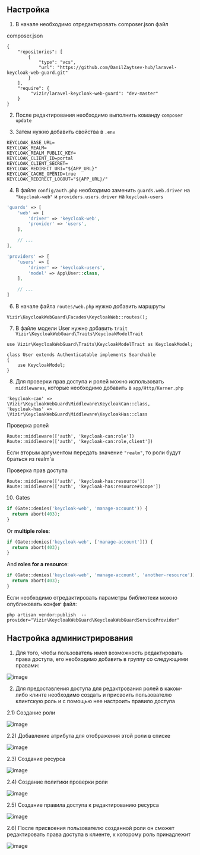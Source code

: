## Настройка

1) В начале необходимо отредактировать composer.json файл 

composer.json
```
{
    "repositories": [
        {
            "type": "vcs",
            "url": "https://github.com/DanilZaytsev-hub/laravel-keycloak-web-guard.git"
        }
    ],
    "require": {
         "vizir/laravel-keycloak-web-guard": "dev-master"
    }
}
```
2) После редактирования необходимо выполнить команду `composer update`

3) Затем нужно добавить свойства в `.env`
```
KEYCLOAK_BASE_URL=
KEYCLOAK_REALM=
KEYCLOAK_REALM_PUBLIC_KEY=
KEYCLOAK_CLIENT_ID=portal
KEYCLOAK_CLIENT_SECRET=
KEYCLOAK_REDIRECT_URI="${APP_URL}"
KEYCLOAK_CACHE_OPENID=true
KEYCLOAK_REDIRECT_LOGOUT="${APP_URL}/"
```

4) В файле `config/auth.php` необходимо заменить `guards.web.driver` на `"keycloak-web"` и `providers.users.driver` на `keycloak-users`
```php
'guards' => [
    'web' => [
        'driver' => 'keycloak-web',
        'provider' => 'users',
    ],

    // ...
],
```
```php
'providers' => [
    'users' => [
        'driver' => 'keycloak-users',
        'model' => App\User::class,
    ],

    // ...
]
```
6) В начале файла `routes/web.php` нужно добавить маршруты
```
Vizir\KeycloakWebGuard\Facades\KeycloakWeb::routes();
```
7) В файле модели User нужно добавить `trait Vizir\KeycloakWebGuard\Traits\KeycloakModelTrait`

```
use Vizir\KeycloakWebGuard\Traits\KeycloakModelTrait as KeycloakModel;

class User extends Authenticatable implements Searchable
{
    use KeycloakModel;
}
```
8) Для проверки прав доступа и ролей можно использовать `middlewares`, которые необходимо добавить в `app/Http/Kerner.php` 
```
'keycloak-can' => \Vizir\KeycloakWebGuard\Middleware\KeycloakCan::class,
'keycloak-has' => \Vizir\KeycloakWebGuard\Middleware\KeycloakHas::class
```
Проверка ролей
```
Route::middleware(['auth', 'keycloak-can:role'])
Route::middleware(['auth', 'keycloak-can:role,client'])
```
Если вторым аргументом передать значение `"realm"`, то роли будут браться из realm'a

Проверка прав доступа
```
Route::middleware(['auth', 'keycloak-has:resource'])
Route::middleware(['auth', 'keycloak-has:resource#scope'])
```

10) Gates 

```php
if (Gate::denies('keycloak-web', 'manage-account')) {
  return abort(403);
}
```

Or **multiple roles**:

```php
if (Gate::denies('keycloak-web', ['manage-account'])) {
  return abort(403);
}
```

And **roles for a resource**:

```php
if (Gate::denies('keycloak-web', 'manage-account', 'another-resource')) {
  return abort(403);
}
```

Если необходимо отредактировать параметры библиотеки можно опубликовать конфиг файл: 
```
php artisan vendor:publish  --provider="Vizir\KeycloakWebGuard\KeycloakWebGuardServiceProvider"
```
## Настройка администрирования

1) Для того, чтобы пользователь имел возможность редактировать права доступа, его необходимо добавить в группу со следующими правами:

![image](https://user-images.githubusercontent.com/81566198/185394918-829baf1a-9bec-49f6-8bee-178709218388.png)

2) Для предоставления доступа для редактрования ролей в каком-либо клинте необходимо создать и присвоить пользователю клинтскую роль и с помощью нее настроить правило доступа

2.1) Создание роли

![image](https://user-images.githubusercontent.com/81566198/185395298-6505c129-bee4-43ca-bf0f-4b0db86f213d.png)

2.2) Добавление атрибута для отображения этой роли в списке 

![image](https://user-images.githubusercontent.com/81566198/185395442-362253cd-f774-40e2-b370-60da489e0d5a.png)

2.3) Создание ресурса

![image](https://user-images.githubusercontent.com/81566198/185395713-3856f106-b771-4098-967e-770ea28f1608.png)

2.4) Создание политики проверки роли 

![image](https://user-images.githubusercontent.com/81566198/185395889-c47e8bb6-92b1-4195-8a0e-69ceb1f512c7.png)

2.5) Создание правила доступа к редактированию ресурса

![image](https://user-images.githubusercontent.com/81566198/185396333-f4823ccf-e6b0-4016-9f8d-a1d3a0369c15.png)

2.6) После присвоения пользователю созданной роли он сможет редактировать права доступа в клиенте, к которому роль принадлежит

![image](https://user-images.githubusercontent.com/81566198/185397179-3dca45c7-2c03-4f48-b2f9-ad75805847aa.png)
